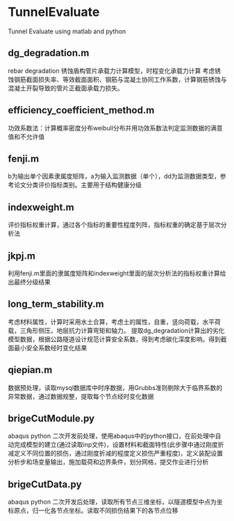 # TunnelEvaluate
Tunnel Evaluate using matlab and python
## dg_degradation.m
rebar degradation 锈蚀盾构管片承载力计算模型，时程变化承载力计算
考虑锈蚀钢筋截面损失率、等效截面面积、钢筋与混凝土协同工作系数，计算钢筋锈蚀与混凝土开裂导致的管片正截面承载力损失。
## efficiency_coefficient_method.m
功效系数法：计算概率密度分布weibull分布并用功效系数法判定监测数据的满意值和不允许值
## fenji.m
b为输出单个因素隶属度矩阵，a为输入监测数据（单个），dd为监测数据类型，参考论文分类评价指标类别。主要用于结构健康分级
## indexweight.m
评价指标权重计算，通过各个指标的重要性程度列阵，指标权重的确定基于层次分析法
## jkpj.m
利用fenji.m里面的隶属度矩阵和indexweight里面的层次分析法的指标权重计算给出最终分级结果
## long_term_stability.m
考虑材料属性，计算时采用水土合算，考虑土的属性，自重，竖向荷载，水平荷载，三角形侧压，地层抗力计算弯矩和轴力。
提取dg_degradation计算出的劣化模型数据，根据公路隧道设计规范计算安全系数，得到考虑碳化深度影响。得到截面最小安全系数经时变化结果
## qiepian.m
数据预处理，读取mysql数据库中时序数据，用Grubbs准则剔除大于临界系数的异常数据，通过数据规整，提取每个节点经时变化数据
## brigeCutModule.py
abaqus python 二次开发前处理，使用abaqus中的python接口，在前处理中自动完成模型的建立(通过读取inp文件)，设置材料和截面特性(此步骤中通过刚度折减定义不同位置的损伤，通过刚度折减的程度定义损伤严重程度)，定义装配设置分析步和场变量输出，施加载荷和边界条件，划分网格，提交作业进行分析
## brigeCutData.py
abaqus python 二次开发后处理，读取所有节点三维坐标，以隧道模型中点为坐标原点，归一化各节点坐标。读取不同损伤结果下的各节点位移
